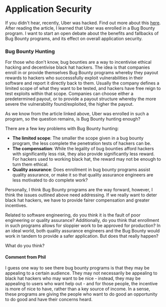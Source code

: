 # Application Security

If you didn't hear, recently, Uber was hacked. Find out more about this [here](https://www.bbc.com/news/technology-62925047). After reading the article, I learned that Uber was enrolled in a Bug Bounty program. I want to start an open debate about the benefits and fallbacks of Bug Bounty programs, and its effect on overall application security. 

### Bug Bounty Hunting

For those who don't know, bug bounties are a way to incentivise ethical hacking and decentivise black hat hackers. The idea is that companies enroll in or provide themselves Bug Bounty programs whereby they payout rewards to hackers who successsfully exploit vulnerabilities in their software and report it directly back to them. Usually the company defines a limited scope of what they want to be tested, and hackers have free reign to test exploits within that scope. Companies can choose either a predetermined payout, or to provide a payout structure whereby the more severe the vulnerability found/exploited, the higher the payout.

As we know from the article linked above, Uber was enrolled in such a program, so the question remains, is Bug Bounty hunting enough?

There are a few key problems with Bug Bounty hunting:
- **The limited scope**: The smaller the scope given in a bug bounty program, the less complete the penetration tests of hackers can be.
- **The compensation**: While the legality of bug bounties afford hackers with significantly less risk, they also provide significantly less reward. For hackers used to working black hat, the reward may not be enough to turn them ethical.
- **Quality assurance**: Does enrollment in bug bounty programs assist quality assurance, or make it so that quality assurance engineers are less motivated to do complete work?

Personally, I think Bug Bounty programs are the way forward, however, I think the issues outlined above need addressing. If we really want to deter black hat hackers, we have to provide fairer compensation and greater incentives. 

Related to software engineering, do you think it is the fault of poor engineering or quality assurance? Additionally, do you think that enrollment in such programs allows for sloppier work to be approved for production? In an ideal world, both quality assurance engineers and the Bug Bounty would work in tandem to provide a safer application. But does that really happen?

What do you think?

#### Comment from Phil
I guess one way to see there bug bounty programs is that they may be appealing to a certain audience. They may not necessarily be appealing to black hat hackers who may want to be nice - instead, they may be appealing to users who want help out - and for those people, the incentive is more of nice to have, rather than a key source of income. In a sense, these programs are giving the people who want to do good an opportunity to do good and have their concerns heard.
